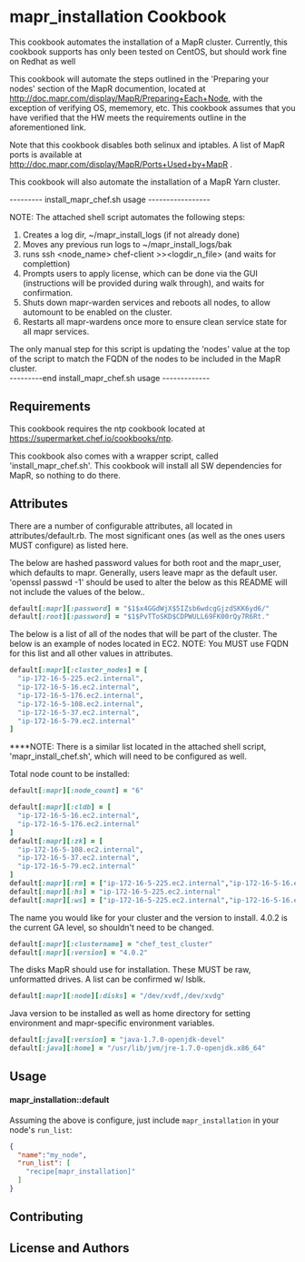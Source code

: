 mapr_installation Cookbook
==========================
This cookbook automates the installation of a MapR cluster.  Currently, this cookbook supports has only been tested on CentOS, but should work fine on Redhat as well

This cookbook will automate the steps outlined in the 'Preparing your nodes' section of the MapR documention, located at http://doc.mapr.com/display/MapR/Preparing+Each+Node, with the exception of verifying OS, mememory, etc.  This cookbook assumes that you have verified that the HW meets the requirements outline in the aforementioned link.

Note that this cookbook disables both selinux and iptables.  A list of MapR ports is available at http://doc.mapr.com/display/MapR/Ports+Used+by+MapR .

This cookbook will also automate the installation of a MapR Yarn cluster.


--------- install_mapr_chef.sh usage -----------------

NOTE:  The attached shell script automates the following steps:
  1.  Creates a log dir, ~/mapr_install_logs (if not already done)
  2.  Moves any previous run logs to ~/mapr_install_logs/bak
  3.  runs ssh <node_name> chef-client >><logdir_n_file> (and waits for complettion)
  4.  Prompts users to apply license, which can be done via the GUI (instructions will be provided during walk through), and waits for confirmation.
  5.  Shuts down mapr-warden services and reboots all nodes, to allow automount to be enabled on the cluster.
  6.  Restarts all mapr-wardens once more to ensure clean service state for all mapr services. 

The only manual step for this script is updating the 'nodes' value at the top of the script to match the FQDN of the nodes to be included in the MapR cluster.  
---------end  install_mapr_chef.sh usage -------------

Requirements
------------
This cookbook requires the ntp cookbook located at https://supermarket.chef.io/cookbooks/ntp.

This cookbook also comes with a wrapper script, called 'install_mapr_chef.sh'.
This cookbook will install all SW dependencies for MapR, so nothing to do there.

Attributes
----------
There are a number of configurable attributes, all located in attributes/default.rb.  The most significant ones (as well as the ones users MUST configure) as listed here.

The below are hashed password values for both root and the mapr_user, which defaults to mapr.  Generally, users leave mapr as the default user.  'openssl passwd -1' should be used to alter the below as this README will not include the values of the below..  

```ruby
default[:mapr][:password] = "$1$x4GGdWjX$5IZsb6wdcgGjzdSKK6yd6/"
default[:root][:password] = "$1$PvTToSKD$CDPWULL69FK00rQy7R6Rt."
```

The below is a list of all of the nodes that will be part of the cluster.  The below is an example of nodes located in EC2.  NOTE:  You MUST use FQDN for this list and all other values in attributes.

```ruby
default[:mapr][:cluster_nodes] = [
  "ip-172-16-5-225.ec2.internal",           
  "ip-172-16-5-16.ec2.internal",
  "ip-172-16-5-176.ec2.internal",
  "ip-172-16-5-108.ec2.internal",
  "ip-172-16-5-37.ec2.internal",
  "ip-172-16-5-79.ec2.internal"
]
```

****NOTE:  There is a similar list located in the attached shell script, 'mapr_install_chef.sh', which will need to be configured as well.



Total node count to be installed:

```ruby
default[:mapr][:node_count] = "6"

default[:mapr][:cldb] = [
  "ip-172-16-5-16.ec2.internal",
  "ip-172-16-5-176.ec2.internal"
]
default[:mapr][:zk] = [
  "ip-172-16-5-108.ec2.internal",
  "ip-172-16-5-37.ec2.internal",
  "ip-172-16-5-79.ec2.internal"
]
default[:mapr][:rm] = ["ip-172-16-5-225.ec2.internal","ip-172-16-5-16.ec2.internal"]
default[:mapr][:hs] = "ip-172-16-5-225.ec2.internal"
default[:mapr][:ws] = ["ip-172-16-5-225.ec2.internal","ip-172-16-5-16.ec2.internal"]
```

The name you would like for your cluster and the version to install.  4.0.2 is the current GA level, so shouldn't need to be changed.

```ruby
default[:mapr][:clustername] = "chef_test_cluster"
default[:mapr][:version] = "4.0.2"
```

The disks MapR should use for installation.  These MUST be raw, unformatted drives.  A list can be confirmed w/ lsblk.

```ruby
default[:mapr][:node][:disks] = "/dev/xvdf,/dev/xvdg"
```

Java version to be installed as well as home directory for setting environment and mapr-specific environment variables.

```ruby
default[:java][:version] = "java-1.7.0-openjdk-devel"
default[:java][:home] = "/usr/lib/jvm/jre-1.7.0-openjdk.x86_64"
```

Usage
-----
#### mapr_installation::default

Assuming the above is configure, just include `mapr_installation` in your node's `run_list`:

```json
{
  "name":"my_node",
  "run_list": [
    "recipe[mapr_installation]"
  ]
}
```


Contributing
------------

License and Authors
-------------------
